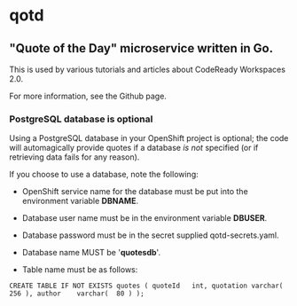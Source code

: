 # qotd
## "Quote of the Day" microservice written in Go.

This is used by various tutorials and articles about CodeReady Workspaces 2.0.

For more information, see the Github page.

### PostgreSQL database is optional  
Using a PostgreSQL database in your OpenShift project is optional; the code will automagically provide quotes if a database *is not* specified (or if retrieving data fails for any reason).

If you choose to use a database, note the following:

* OpenShift service name for the database must be put into the environment variable **DBNAME**.

* Database user name must be in the environment variable **DBUSER**.

* Database password must be in the secret supplied qotd-secrets.yaml.

* Database name MUST be '**quotesdb**'.

* Table name must be as follows:

`CREATE TABLE IF NOT EXISTS quotes (
    quoteId   int,
    quotation varchar( 256 ),
    author    varchar(  80 )
);`